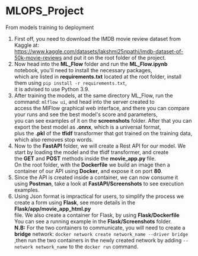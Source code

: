 # MLOPS_Project
From models training to deployment<br>
1. First off, you need to download the IMDB movie review dataset from Kaggle at:<br>
https://www.kaggle.com/datasets/lakshmi25npathi/imdb-dataset-of-50k-movie-reviews
and put it on the root folder of the project.<br>
1. Now head into the **ML_Flow** folder and run the **ML_Flow.ipynb** notebook, you'll need to install the necessary packages,<br>
which are listed in **requirements.txt** located at the root folder, install them using ```pip install -r requirements.txt```,<br>
it is advised to use Python 3.9.<br>
1. After training the models, at the same directory ML_Flow, run the command: ```mlflow ui```, and head into the server created to<br>
access the MlFlow graphical web interface, and there you can compare your runs and see the best model's score and parameters,<br>
you can see examples of it on the **screenshots** folder. After that you can export the best model as **.onnx**, which is a universal format,<br>
plus the **.pkl** of the **tfidf** transformer that got trained on the training data, which also removes stop words.<br>
1. Now to the **FastAPI** folder, we will create a Rest API for our model. We start by loading the model and the tfidf transformer, and create<br>
the **GET** and **POST** methods inside the **movie_app.py** file.<br>
On the root folder, with the **Dockerfile** we build an image then a container of our API using **Docker**, and expose it on port **80**.<br>
1. Since the API is created inside a container, we can now consume it using **Postman**, take a look at **FastAPI/Screenshots** to see execution examples.<br>
1. Using Json format is impractical for users, to simplify the process we create a form using **Flask**, see more details in the **Flask/app/movie_app_html.py**<br>
file. We also create a container for Flask, by using **Flask/Dockerfile**<br>
You can see a running example in the **Flask/Screenshots** folder.<br>
**N.B:** For the two containers to communicate, you will need to create a **bridge** network: ```docker network create network_name --driver bridge```<br>
,then run the two containers in the newly created network by adding ```--network network_name``` to the ```docker run``` command.<br>


